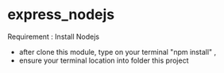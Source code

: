 # express_nodejs

Requirement : Install Nodejs

* after clone this module, type on your terminal "npm install" , 
* ensure your terminal location into folder this project
